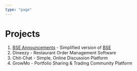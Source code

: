 ```yaml
---
type: "page"
---
```


# Projects

1. [BSE Announcements](https://bse-announcements.hirawat.in/) - Simplified version of [BSE](https://www.bseindia.com/corporates/ann.html)
2. Dineezy - Restaurant Order Management Software
3. Chit-Chat - Simple, Online Discussion Platform
4. GrowMo - Portfolio Sharing & Trading Community Platform

